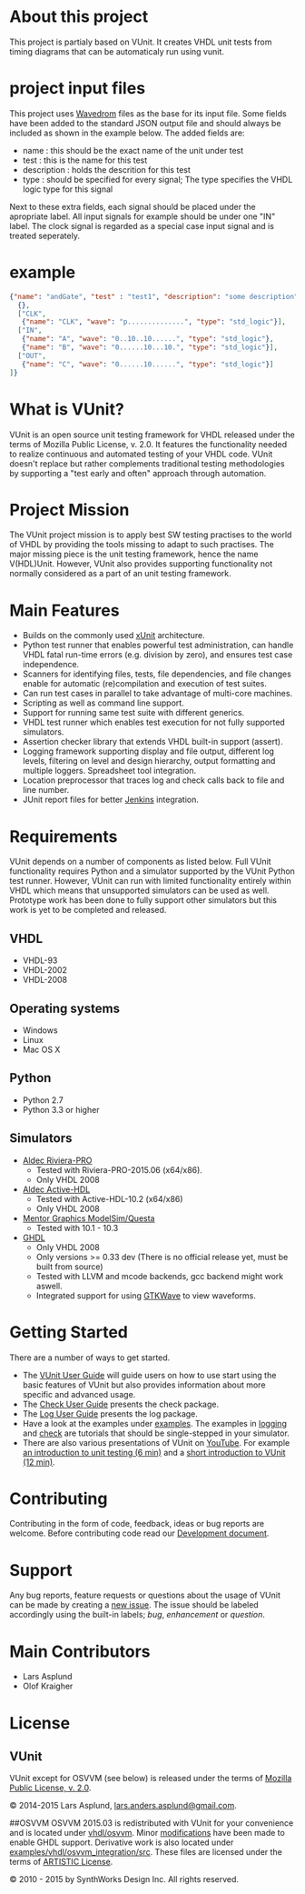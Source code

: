 # About this project

This project is partialy based on VUnit. It creates VHDL unit tests from timing diagrams that can be automaticaly run using vunit.

# project input files

This project uses [Wavedrom](http://wavedrom.com/) files as the base for its input file. Some fields have been added to the standard JSON output file and should always be included as shown in the example below. The added fields are:
* name : this should be the exact name of the unit under test
* test : this is the name for this test
* description : holds the descrition for this test
* type : should be specified for every signal; The type specifies the VHDL logic type for this signal

Next to these extra fields, each signal should be placed under the apropriate label. All input signals for example should be under one "IN" label. The clock signal is regarded as a special case input signal and is treated seperately.

# example

```json
{"name": "andGate", "test" : "test1", "description": "some description", "signal": [
  {},
  ["CLK",
   {"name": "CLK", "wave": "p..............", "type": "std_logic"}],
  ["IN",
   {"name": "A", "wave": "0..10..10......", "type": "std_logic"},
   {"name": "B", "wave": "0......10...10.", "type": "std_logic"}],
  ["OUT", 
   {"name": "C", "wave": "0......10......", "type": "std_logic"}]
]}
```

# What is VUnit?

VUnit is an open source unit testing framework for VHDL released under the terms of Mozilla Public License, v. 2.0. It features the functionality needed to realize continuous and automated testing of your VHDL code. VUnit doesn't replace but rather complements traditional testing methodologies by supporting a "test early and often" approach through automation.

# Project Mission

The VUnit project mission is to apply best SW testing practises to the world of VHDL by providing the tools missing to adapt to such practises. The major missing piece is the unit testing framework, hence the name V(HDL)Unit. However, VUnit also provides supporting functionality not normally considered as a part of an unit testing framework.

# Main Features
* Builds on the commonly used [xUnit](http://en.wikipedia.org/wiki/XUnit) architecture.
* Python test runner that enables powerful test administration, can handle VHDL fatal run-time errors (e.g. division by zero), and ensures test case independence.
* Scanners for identifying files, tests, file dependencies, and file changes enable for automatic (re)compilation and execution of test suites.
* Can run test cases in parallel to take advantage of multi-core machines.
* Scripting as well as command line support.
* Support for running same test suite with different generics.
* VHDL test runner which enables test execution for not fully supported simulators.
* Assertion checker library that extends VHDL built-in support (assert).
* Logging framework supporting display and file output, different log levels, filtering on level and design hierarchy, output formatting and multiple loggers. Spreadsheet tool integration.
* Location preprocessor that traces log and check calls back to file and line number.
* JUnit report files for better [Jenkins](http://jenkins-ci.org/) integration.

# Requirements
VUnit depends on a number of components as listed below. Full VUnit functionality requires Python and a simulator supported by the VUnit Python test runner. However, VUnit can run with limited functionality entirely within VHDL which means that unsupported simulators can be used as well. Prototype work has been done to fully support other simulators but this work is yet to be completed and released.
## VHDL
* VHDL-93
* VHDL-2002
* VHDL-2008

## Operating systems
* Windows
* Linux
* Mac OS X

## Python
* Python 2.7
* Python 3.3 or higher

## Simulators
* [Aldec Riviera-PRO](https://www.aldec.com/en/products/functional_verification/riviera-pro])
  * Tested with Riviera-PRO-2015.06 (x64/x86).
  * Only VHDL 2008
* [Aldec Active-HDL](https://www.aldec.com/en/products/fpga_simulation/active-hdl)
  * Tested with Active-HDL-10.2 (x64/x86)
  * Only VHDL 2008
* [Mentor Graphics ModelSim/Questa](http://www.mentor.com/products/fv/modelsim/)
  * Tested with 10.1 - 10.3
* [GHDL](https://sourceforge.net/projects/ghdl-updates/)
  * Only VHDL 2008
  * Only versions >= 0.33 dev (There is no official release yet, must be built from source)
  * Tested with LLVM and mcode backends, gcc backend might work aswell.
  * Integrated support for using [GTKWave](http://gtkwave.sourceforge.net/) to view waveforms.

# Getting Started
There are a number of ways to get started.

*  The [VUnit User Guide](user_guide.md) will guide users on how to use start using the basic features of VUnit but also provides information about more specific and advanced usage.
*  The [Check User Guide](vhdl/check/user_guide.md) presents the check package.
*  The [Log User Guide](vhdl/logging/user_guide.md) presents the log package.
*  Have a look at the examples under [examples](examples). The examples in [logging](examples/vhdl/logging) and [check](examples/vhdl/check) are tutorials that should be single-stepped in your simulator.
*  There are also various presentations of VUnit on [YouTube](https://www.youtube.com/channel/UCCPVCaeWkz6C95aRUTbIwdg). For example [an introduction to unit testing (6 min)](https://www.youtube.com/watch?v=PZuBqcxS8t4) and a [short introduction to VUnit (12 min)](https://www.youtube.com/watch?v=D8s_VLD91tw).

# Contributing
Contributing in the form of code, feedback, ideas or bug reports are welcome.
Before contributing code read our [Development document](developing.md).

# Support
Any bug reports, feature requests or questions about the usage of VUnit can be made by creating a [new issue](https://github.com/LarsAsplund/vunit/issues/new). The issue should be labeled accordingly using the built-in labels; *bug*, *enhancement* or *question*.

# Main Contributors
* Lars Asplund
* Olof Kraigher

# License
## VUnit
VUnit except for OSVVM (see below) is released under the terms of [Mozilla Public
License, v. 2.0](http://mozilla.org/MPL/2.0/).

&copy; 2014-2015 Lars Asplund, lars.anders.asplund@gmail.com.

##OSVVM
OSVVM 2015.03 is redistributed with VUnit for your convenience and is located under [vhdl/osvvm](vhdl/osvvm). Minor [modifications](https://github.com/LarsAsplund/vunit/commit/25fce1b3700e746c3fa23bd7157777dd4f20f0d6) have been made to enable GHDL support. Derivative work is also located under [examples/vhdl/osvvm\_integration/src](examples/vhdl/osvvm_integration/src). These files are licensed under the terms of [ARTISTIC License](http://www.perlfoundation.org/artistic_license_2_0).

&copy; 2010 - 2015 by SynthWorks Design Inc.  All rights reserved.
